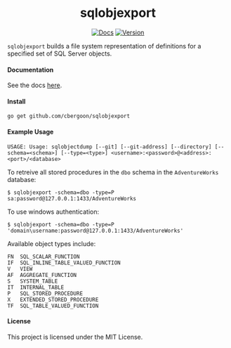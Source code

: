 <h1 align="center">sqlobjexport</h1>
<p align="center">
<a href="https://godoc.org/github.com/cbergoon/sqlobjectexport"><img src="https://img.shields.io/badge/godoc-reference-brightgreen.svg" alt="Docs"></a>
<a href="#"><img src="https://img.shields.io/badge/version-0.1.0-brightgreen.svg" alt="Version"></a>
</p>

`sqlobjexport` builds a file system representation of definitions for a specified set of SQL Server objects. 

#### Documentation 

See the docs [here](https://godoc.org/github.com/cbergoon/sqlobjexport).

#### Install
```
go get github.com/cbergoon/sqlobjexport
```

#### Example Usage

```
USAGE: Usage: sqlobjectdump [--git] [--git-address] [--directory] [--schema=<schema>] [--type=<type>] <username>:<password>@<address>:<port>/<database>
```

To retreive all stored procedures in the `dbo` schema in the `AdventureWorks` database: 

```
$ sqlobjexport -schema=dbo -type=P sa:password@127.0.0.1:1433/AdventureWorks
```

To use windows authentication:

```
$ sqlobjexport -schema=dbo -type=P 'domain\username:password@127.0.0.1:1433/AdventureWorks'
```

Available object types include: 

```
FN	SQL_SCALAR_FUNCTION
IF	SQL_INLINE_TABLE_VALUED_FUNCTION
V 	VIEW
AF	AGGREGATE_FUNCTION
S 	SYSTEM_TABLE
IT	INTERNAL_TABLE
P 	SQL_STORED_PROCEDURE
X 	EXTENDED_STORED_PROCEDURE
TF	SQL_TABLE_VALUED_FUNCTION
```

#### License
This project is licensed under the MIT License.








